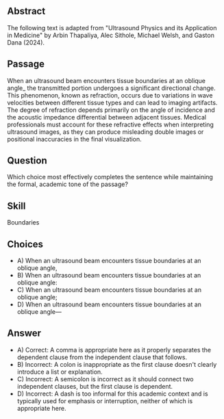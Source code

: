 ## Abstract
The following text is adapted from "Ultrasound Physics and its Application in Medicine" by Arbin Thapaliya, Alec Sithole, Michael Welsh, and Gaston Dana (2024).

## Passage
When an ultrasound beam encounters tissue boundaries at an oblique angle_ the transmitted portion undergoes a significant directional change. This phenomenon, known as refraction, occurs due to variations in wave velocities between different tissue types and can lead to imaging artifacts. The degree of refraction depends primarily on the angle of incidence and the acoustic impedance differential between adjacent tissues. Medical professionals must account for these refractive effects when interpreting ultrasound images, as they can produce misleading double images or positional inaccuracies in the final visualization.

## Question
Which choice most effectively completes the sentence while maintaining the formal, academic tone of the passage?

## Skill
Boundaries

## Choices
- A) When an ultrasound beam encounters tissue boundaries at an oblique angle,
- B) When an ultrasound beam encounters tissue boundaries at an oblique angle:
- C) When an ultrasound beam encounters tissue boundaries at an oblique angle;
- D) When an ultrasound beam encounters tissue boundaries at an oblique angle—

## Answer
- A) Correct: A comma is appropriate here as it properly separates the dependent clause from the independent clause that follows.
- B) Incorrect: A colon is inappropriate as the first clause doesn't clearly introduce a list or explanation.
- C) Incorrect: A semicolon is incorrect as it should connect two independent clauses, but the first clause is dependent.
- D) Incorrect: A dash is too informal for this academic context and is typically used for emphasis or interruption, neither of which is appropriate here.